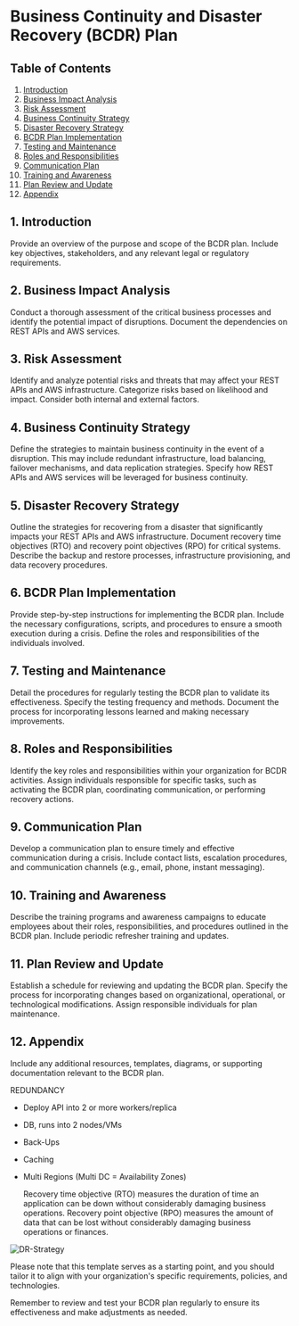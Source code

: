 
# Business Continuity and Disaster Recovery (BCDR) Plan

## Table of Contents
1. [Introduction](#introduction)
2. [Business Impact Analysis](#business-impact-analysis)
3. [Risk Assessment](#risk-assessment)
4. [Business Continuity Strategy](#business-continuity-strategy)
5. [Disaster Recovery Strategy](#disaster-recovery-strategy)
6. [BCDR Plan Implementation](#bcdr-plan-implementation)
7. [Testing and Maintenance](#testing-and-maintenance)
8. [Roles and Responsibilities](#roles-and-responsibilities)
9. [Communication Plan](#communication-plan)
10. [Training and Awareness](#training-and-awareness)
11. [Plan Review and Update](#plan-review-and-update)
12. [Appendix](#appendix)

## 1. Introduction
Provide an overview of the purpose and scope of the BCDR plan. Include key objectives, stakeholders, and any relevant legal or regulatory requirements.

## 2. Business Impact Analysis
Conduct a thorough assessment of the critical business processes and identify the potential impact of disruptions. Document the dependencies on REST APIs and AWS services.

## 3. Risk Assessment
Identify and analyze potential risks and threats that may affect your REST APIs and AWS infrastructure. Categorize risks based on likelihood and impact. Consider both internal and external factors.

## 4. Business Continuity Strategy
Define the strategies to maintain business continuity in the event of a disruption. This may include redundant infrastructure, load balancing, failover mechanisms, and data replication strategies. Specify how REST APIs and AWS services will be leveraged for business continuity.

## 5. Disaster Recovery Strategy
Outline the strategies for recovering from a disaster that significantly impacts your REST APIs and AWS infrastructure. Document recovery time objectives (RTO) and recovery point objectives (RPO) for critical systems. Describe the backup and restore processes, infrastructure provisioning, and data recovery procedures.

## 6. BCDR Plan Implementation
Provide step-by-step instructions for implementing the BCDR plan. Include the necessary configurations, scripts, and procedures to ensure a smooth execution during a crisis. Define the roles and responsibilities of the individuals involved.

## 7. Testing and Maintenance
Detail the procedures for regularly testing the BCDR plan to validate its effectiveness. Specify the testing frequency and methods. Document the process for incorporating lessons learned and making necessary improvements.

## 8. Roles and Responsibilities
Identify the key roles and responsibilities within your organization for BCDR activities. Assign individuals responsible for specific tasks, such as activating the BCDR plan, coordinating communication, or performing recovery actions.

## 9. Communication Plan
Develop a communication plan to ensure timely and effective communication during a crisis. Include contact lists, escalation procedures, and communication channels (e.g., email, phone, instant messaging).

## 10. Training and Awareness
Describe the training programs and awareness campaigns to educate employees about their roles, responsibilities, and procedures outlined in the BCDR plan. Include periodic refresher training and updates.

## 11. Plan Review and Update
Establish a schedule for reviewing and updating the BCDR plan. Specify the process for incorporating changes based on organizational, operational, or technological modifications. Assign responsible individuals for plan maintenance.

## 12. Appendix
Include any additional resources, templates, diagrams, or supporting documentation relevant to the BCDR plan.

REDUNDANCY

- Deploy API into 2 or more workers/replica
- DB, runs into 2 nodes/VMs
- Back-Ups
- Caching
- Multi Regions (Multi DC = Availability Zones)



    Recovery time objective (RTO) measures the duration of time an application can be down without considerably damaging business operations.
    Recovery point objective (RPO) measures the amount of data that can be lost without considerably damaging business operations or finances.


![DR-Strategy](https://d2908q01vomqb2.cloudfront.net/fc074d501302eb2b93e2554793fcaf50b3bf7291/2021/05/13/Figure-1.-DR-strategies.png)

Please note that this template serves as a starting point, and you should tailor it to align with your organization's specific requirements, policies, and technologies.

Remember to review and test your BCDR plan regularly to ensure its effectiveness and make adjustments as needed.
